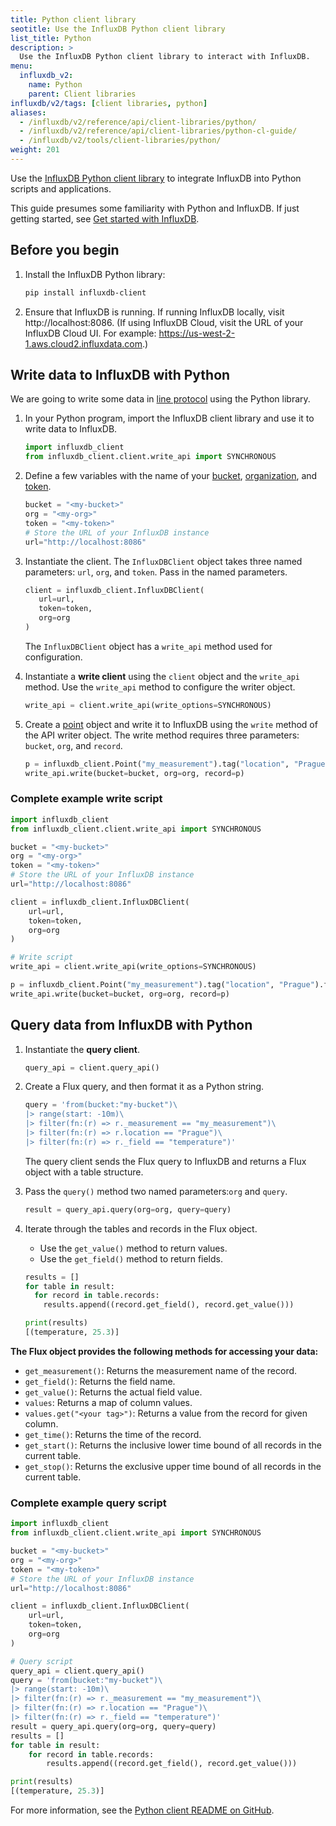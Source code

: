 ```yaml
---
title: Python client library
seotitle: Use the InfluxDB Python client library
list_title: Python
description: >
  Use the InfluxDB Python client library to interact with InfluxDB.
menu:
  influxdb_v2:
    name: Python
    parent: Client libraries
influxdb/v2/tags: [client libraries, python]
aliases:
  - /influxdb/v2/reference/api/client-libraries/python/
  - /influxdb/v2/reference/api/client-libraries/python-cl-guide/
  - /influxdb/v2/tools/client-libraries/python/
weight: 201
---
```


Use the [InfluxDB Python client library](https://github.com/influxdata/influxdb-client-python) to integrate InfluxDB into Python scripts and applications.

This guide presumes some familiarity with Python and InfluxDB.
If just getting started, see [Get started with InfluxDB](/influxdb/v2/get-started/).

## Before you begin

1. Install the InfluxDB Python library:

    ```sh
    pip install influxdb-client
    ```

2. Ensure that InfluxDB is running.
   If running InfluxDB locally, visit http://localhost:8086.
   (If using InfluxDB Cloud, visit the URL of your InfluxDB Cloud UI.
   For example: https://us-west-2-1.aws.cloud2.influxdata.com.)

## Write data to InfluxDB with Python

We are going to write some data in [line protocol](/influxdb/v2/reference/syntax/line-protocol/) using the Python library.

1. In your Python program, import the InfluxDB client library and use it to write data to InfluxDB.

   ```python
   import influxdb_client
   from influxdb_client.client.write_api import SYNCHRONOUS
   ```

2. Define a few variables with the name of your [bucket](/influxdb/v2/admin/buckets/), [organization](/influxdb/v2/admin/organizations/), and [token](/influxdb/v2/security/tokens/).

   ```python
   bucket = "<my-bucket>"
   org = "<my-org>"
   token = "<my-token>"
   # Store the URL of your InfluxDB instance
   url="http://localhost:8086"
   ```

3. Instantiate the client. The `InfluxDBClient` object takes three named parameters: `url`, `org`, and `token`. Pass in the named parameters.

   ```python
   client = influxdb_client.InfluxDBClient(
      url=url,
      token=token,
      org=org
   )
   ```
    The `InfluxDBClient` object has a `write_api` method used for configuration.

4. Instantiate a **write client** using the `client` object and the `write_api` method. Use the `write_api` method to configure the writer object.

   ```python
   write_api = client.write_api(write_options=SYNCHRONOUS)
   ```

5. Create a [point](/influxdb/v2/reference/glossary/#point) object and write it to InfluxDB using the `write` method of the API writer object. The write method requires three parameters: `bucket`, `org`, and `record`.

   ```python
   p = influxdb_client.Point("my_measurement").tag("location", "Prague").field("temperature", 25.3)
   write_api.write(bucket=bucket, org=org, record=p)
   ```

### Complete example write script

```python
import influxdb_client
from influxdb_client.client.write_api import SYNCHRONOUS

bucket = "<my-bucket>"
org = "<my-org>"
token = "<my-token>"
# Store the URL of your InfluxDB instance
url="http://localhost:8086"

client = influxdb_client.InfluxDBClient(
    url=url,
    token=token,
    org=org
)

# Write script
write_api = client.write_api(write_options=SYNCHRONOUS)

p = influxdb_client.Point("my_measurement").tag("location", "Prague").field("temperature", 25.3)
write_api.write(bucket=bucket, org=org, record=p)
```
## Query data from InfluxDB with Python

1. Instantiate the **query client**.

   ```python
   query_api = client.query_api()
   ```

2. Create a Flux query, and then format it as a Python string.

   ```python
   query = 'from(bucket:"my-bucket")\
   |> range(start: -10m)\
   |> filter(fn:(r) => r._measurement == "my_measurement")\
   |> filter(fn:(r) => r.location == "Prague")\
   |> filter(fn:(r) => r._field == "temperature")'
   ```

    The query client sends the Flux query to InfluxDB and returns a Flux object with a table structure.

3. Pass the `query()` method two named parameters:`org` and `query`.  

   ```python
   result = query_api.query(org=org, query=query)
   ```

4. Iterate through the tables and records in the Flux object.
   - Use the `get_value()` method to return values.
   - Use the `get_field()` method to return fields.

   ```python
   results = []
   for table in result:
     for record in table.records:
       results.append((record.get_field(), record.get_value()))

   print(results)
   [(temperature, 25.3)]
   ```

**The Flux object provides the following methods for accessing your data:**

- `get_measurement()`: Returns the measurement name of the record.
- `get_field()`: Returns the field name.
- `get_value()`: Returns the actual field value.
- `values`: Returns a map of column values.
- `values.get("<your tag>")`: Returns a value from the record for given column.
- `get_time()`: Returns the time of the record.
- `get_start()`: Returns the inclusive lower time bound of all records in the current table.
- `get_stop()`: Returns the exclusive upper time bound of all records in the current table.


### Complete example query script

```python
import influxdb_client
from influxdb_client.client.write_api import SYNCHRONOUS

bucket = "<my-bucket>"
org = "<my-org>"
token = "<my-token>"
# Store the URL of your InfluxDB instance
url="http://localhost:8086"

client = influxdb_client.InfluxDBClient(
    url=url,
    token=token,
    org=org
)

# Query script
query_api = client.query_api()
query = 'from(bucket:"my-bucket")\
|> range(start: -10m)\
|> filter(fn:(r) => r._measurement == "my_measurement")\
|> filter(fn:(r) => r.location == "Prague")\
|> filter(fn:(r) => r._field == "temperature")'
result = query_api.query(org=org, query=query)
results = []
for table in result:
    for record in table.records:
        results.append((record.get_field(), record.get_value()))

print(results)
[(temperature, 25.3)]
```

For more information, see the [Python client README on GitHub](https://github.com/influxdata/influxdb-client-python).
